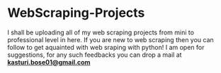 # WebScraping-Projects
I shall be uploading all of my web scraping projects from mini to professional level in here. 
If you are new to web scraping then you can follow to get aquainted with web sraping with python!
I am open for suggestions, for any such feedbacks you can drop a mail at **kasturi.bose01@gmail.com**
